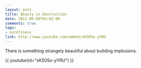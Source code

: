 ```yaml
--- 
layout: post
title: Beauty in Destruction
date: 2011-06-09T03:02:00
comments: true
tags:
- nerdliness
link: http://www.youtube.com/embed/sK50So-yYRU
---
```

There is something strangely beautiful about building implosions.

{{ youtube(id="sK50So-yYRU") }}
